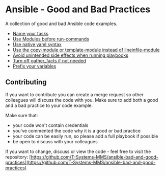 # Ansible - Good and Bad Practices

A collection of good and bad Ansible code examples.

* [Name your tasks](docs/name_your_tasks.md)
* [Use Modules before run-commands](docs/use_modules_before_run_commands.md)
* [Use native yaml syntax](docs/use_native_yaml_syntax.md)
* [Use the copy-module or template-module instead of lineinfile-module](docs/use_copy_template_instead_of_lineinfile.md)
* [Avoid unintended side effects when running playbooks](docs/avoid_sideeffects.md)
* [Turn off gather_facts if not needed](docs/turn_off_gather_facts.md)
* [Prefix your variables](docs/prefix_your_variables.md)

## Contributing

If you want to contribute you can create a merge request so other colleagues will discuss the code with you. Make sure to add both a good and a bad practice to your code example.

Make sure that:
- your code won't contain credentials
- you've commented the code why it is a good or bad practice
- your code can be easily run, so please add a full playbook if possible
- be open to discuss with your colleagues

If you want to change, discuss or view the code - feel free to visit the repository: [https://github.com/T-Systems-MMS/ansible-bad-and-good-practices](https://github.com/T-Systems-MMS/ansible-bad-and-good-practices)
